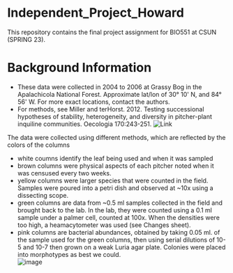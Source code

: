 # Independent_Project_Howard
This repository contains the final project assignment for BIO551 at CSUN (SPRING 23).

# Background Information
- These data were collected in 2004 to 2006 at Grassy Bog in the Apalachicola National Forest.  Approximate lat/lon of 30° 10' N, and 84° 56' W.  For more exact locations, contact the authors.		
- For methods, see Miller and terHorst. 2012. Testing successional hypotheses of stability, heterogeneity, and diversity in pitcher-plant inquiline communities.  Oecologia 170:243-251. ![Link](https://www.researchgate.net/publication/221723029_Testing_successional_hypotheses_of_stability_heterogeneity_and_diversity_in_pitcher-plant_inquiline_communities)

The data were collected using different methods, which are reflected by the colors of the columns		
- white coumns identify the leaf being used and when it was sampled		
- brown columns were physical aspects of each pitcher noted when it was censused every two weeks.		
- yellow columns were larger species that were counted in the field.  Samples were poured into a petri dish and observed at ~10x using a dissecting scope.
- green columns are data from ~0.5 ml samples collected in the field and brought back to the lab.  In the lab, they were counted using a 0.1 ml sample under a palmer cell, counted at 100x.  When the densities were too high, a heamacytometer was used (see Changes sheet).		
- pink columns are bacterial abundances, obtained by taking 0.05 ml. of the sample used for the green columns, then using serial dilutions of 10-5 and 10-7 then grown on a weak Luria agar plate.  Colonies were placed into morphotypes as best we could.		
![image](https://www.gardenia.net/storage/app/public/uploads/images/detail/75e09eb820b5dba9b3a7117a6ea98346.webp)
